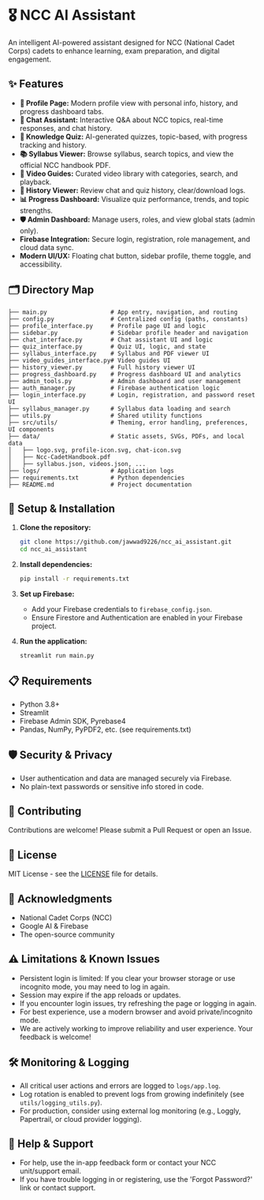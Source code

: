# 🎖️ NCC AI Assistant

An intelligent AI-powered assistant designed for NCC (National Cadet Corps) cadets to enhance learning, exam preparation, and digital engagement.

## ✨ Features

- **👤 Profile Page:** Modern profile view with personal info, history, and progress dashboard tabs.
- **💬 Chat Assistant:** Interactive Q&A about NCC topics, real-time responses, and chat history.
- **🎯 Knowledge Quiz:** AI-generated quizzes, topic-based, with progress tracking and history.
- **📚 Syllabus Viewer:** Browse syllabus, search topics, and view the official NCC handbook PDF.
- **🎥 Video Guides:** Curated video library with categories, search, and playback.
- **📁 History Viewer:** Review chat and quiz history, clear/download logs.
- **📊 Progress Dashboard:** Visualize quiz performance, trends, and topic strengths.
- **🛡️ Admin Dashboard:** Manage users, roles, and view global stats (admin only).
- **Firebase Integration:** Secure login, registration, role management, and cloud data sync.
- **Modern UI/UX:** Floating chat button, sidebar profile, theme toggle, and accessibility.

## 🗂️ Directory Map

```text
├── main.py                  # App entry, navigation, and routing
├── config.py                # Centralized config (paths, constants)
├── profile_interface.py     # Profile page UI and logic
├── sidebar.py               # Sidebar profile header and navigation
├── chat_interface.py        # Chat assistant UI and logic
├── quiz_interface.py        # Quiz UI, logic, and state
├── syllabus_interface.py    # Syllabus and PDF viewer UI
├── video_guides_interface.py# Video guides UI
├── history_viewer.py        # Full history viewer UI
├── progress_dashboard.py    # Progress dashboard UI and analytics
├── admin_tools.py           # Admin dashboard and user management
├── auth_manager.py          # Firebase authentication logic
├── login_interface.py       # Login, registration, and password reset UI
├── syllabus_manager.py      # Syllabus data loading and search
├── utils.py                 # Shared utility functions
├── src/utils/               # Theming, error handling, preferences, UI components
├── data/                    # Static assets, SVGs, PDFs, and local data
│   ├── logo.svg, profile-icon.svg, chat-icon.svg
│   ├── Ncc-CadetHandbook.pdf
│   ├── syllabus.json, videos.json, ...
├── logs/                    # Application logs
├── requirements.txt         # Python dependencies
├── README.md                # Project documentation
```

## 🚀 Setup & Installation

1. **Clone the repository:**

   ```bash
   git clone https://github.com/jawwad9226/ncc_ai_assistant.git
   cd ncc_ai_assistant
   ```

2. **Install dependencies:**

   ```bash
   pip install -r requirements.txt
   ```

3. **Set up Firebase:**

   - Add your Firebase credentials to `firebase_config.json`.
   - Ensure Firestore and Authentication are enabled in your Firebase project.

4. **Run the application:**

   ```bash
   streamlit run main.py
   ```

## 📋 Requirements

- Python 3.8+
- Streamlit
- Firebase Admin SDK, Pyrebase4
- Pandas, NumPy, PyPDF2, etc. (see requirements.txt)

## 🛡️ Security & Privacy

- User authentication and data are managed securely via Firebase.
- No plain-text passwords or sensitive info stored in code.

## 🤝 Contributing

Contributions are welcome! Please submit a Pull Request or open an Issue.

## 📄 License

MIT License - see the [LICENSE](LICENSE) file for details.

## 🙏 Acknowledgments

- National Cadet Corps (NCC)
- Google AI & Firebase
- The open-source community

## ⚠️ Limitations & Known Issues

- Persistent login is limited: If you clear your browser storage or use incognito mode, you may need to log in again.
- Session may expire if the app reloads or updates.
- If you encounter login issues, try refreshing the page or logging in again.
- For best experience, use a modern browser and avoid private/incognito mode.
- We are actively working to improve reliability and user experience. Your feedback is welcome!

## 🛠️ Monitoring & Logging

- All critical user actions and errors are logged to `logs/app.log`.
- Log rotation is enabled to prevent logs from growing indefinitely (see `utils/logging_utils.py`).
- For production, consider using external log monitoring (e.g., Loggly, Papertrail, or cloud provider logging).

## 🔗 Help & Support

- For help, use the in-app feedback form or contact your NCC unit/support email.
- If you have trouble logging in or registering, use the 'Forgot Password?' link or contact support.
